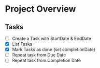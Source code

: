 # Project Overview

## Tasks

- [ ]  Create a Task with StartDate & EndDate
- [x]  List Tasks
- [x]  Mark Tasks as done (set completionDate)
- [ ]  Repeat task from Due Date
- [ ]  Repeat task from Completion Date
